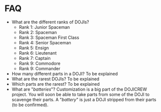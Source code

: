 # FAQ

* What are the different ranks of DOJIs? 
  * Rank 1: Junior Spaceman 
  * Rank 2: Spaceman 
  * Rank 3: Spaceman First Class 
  * Rank 4: Senior Spaceman 
  * Rank 5: Ensign 
  * Rank 6: Lieutenant
  * Rank 7: Captain 
  * Rank 9: Commodore 
  * Rank 9: Commander
* How many different parts in a DOJI? To be explained
* What are the rarest DOJIs? To be explained
* Which parts are the rarest? To be explained
* What are "_batteries_"? Customization is a big part of the DOJICREW project. You will soon be able to take parts from some of the DOJI to scavenge their parts. A "_battery_" is just a DOJI stripped from their parts (to be confirmed).
